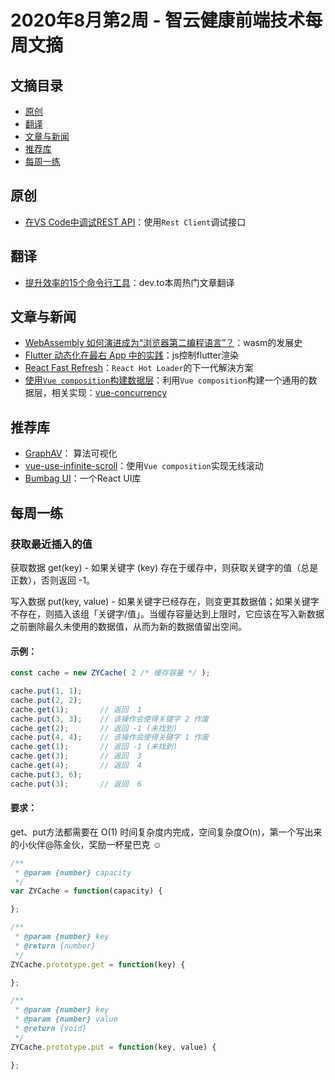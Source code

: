 # 2020年8月第2周 - 智云健康前端技术每周文摘

## 文摘目录

* [原创](#原创)
* [翻译](#翻译)
* [文章与新闻](#文章与新闻)
* [推荐库](#推荐库)
* [每周一练](#每周一练)

## 原创

- [在VS Code中调试REST API](https://juejin.im/post/6859650506155884552)：使用`Rest Client`调试接口

## 翻译

- [提升效率的15个命令行工具](https://juejin.im/post/6859121917442555918)：dev.to本周热门文章翻译

## 文章与新闻

- [WebAssembly 如何演进成为“浏览器第二编程语言”？](https://www.infoq.cn/article/4qgBeSHGipa7A9HAr7DP)：wasm的发展史
- [Flutter 动态化在最右 App 中的实践](https://www.infoq.cn/article/MIa5AN2JE51uor4JeiPG)：js控制flutter渲染
- [React Fast Refresh](https://medium.com/javascript-in-plain-english/what-is-react-fast-refresh-f3d1e8401333)：`React Hot Loader`的下一代解決方案
- [使用`Vue composition`构建数据层](https://medium.com/javascript-in-plain-english/building-a-data-layer-with-vue-and-composition-api-547cc9761b4c)：利用`Vue composition`构建一个通用的数据层，相关实现：[vue-concurrency](https://github.com/MartinMalinda/vue-concurrency)

## 推荐库

- [GraphAV](https://github.com/KarimElghamry/GraphAV)： 算法可视化
- [vue-use-infinite-scroll](https://github.com/jfet97/vue-use-infinite-scroll)：使用`Vue composition`实现无线滚动
- [Bumbag UI](https://github.com/bumbag/bumbag-ui)：一个React UI库

## 每周一练

### 获取最近插入的值

获取数据 get(key) - 如果关键字 (key) 存在于缓存中，则获取关键字的值（总是正数），否则返回 -1。

写入数据 put(key, value) - 如果关键字已经存在，则变更其数据值；如果关键字不存在，则插入该组「关键字/值」。当缓存容量达到上限时，它应该在写入新数据之前删除最久未使用的数据值，从而为新的数据值留出空间。


#### 示例：

```js
const cache = new ZYCache( 2 /* 缓存容量 */ );

cache.put(1, 1);
cache.put(2, 2);
cache.get(1);       // 返回  1
cache.put(3, 3);    // 该操作会使得关键字 2 作废
cache.get(2);       // 返回 -1 (未找到)
cache.put(4, 4);    // 该操作会使得关键字 1 作废
cache.get(1);       // 返回 -1 (未找到)
cache.get(3);       // 返回  3
cache.get(4);       // 返回  4
cache.put(3, 6);    
cache.put(3);       // 返回  6
```

#### 要求：
get、put方法都需要在 O(1) 时间复杂度内完成，空间复杂度O(n)，第一个写出来的小伙伴@陈金伙，奖励一杯星巴克 ☺

```js
/**
 * @param {number} capacity
 */
var ZYCache = function(capacity) {

};

/** 
 * @param {number} key
 * @return {number}
 */
ZYCache.prototype.get = function(key) {

};

/** 
 * @param {number} key 
 * @param {number} value
 * @return {void}
 */
ZYCache.prototype.put = function(key, value) {

};
```
